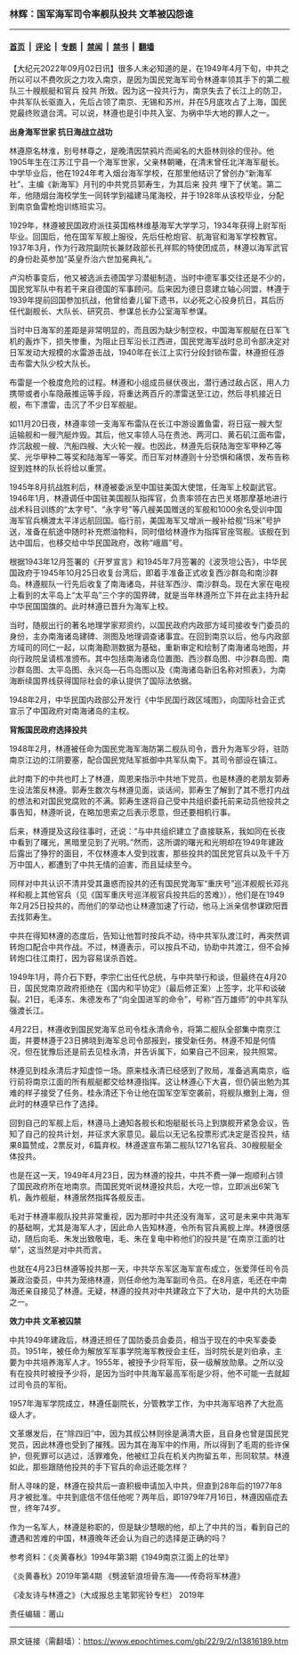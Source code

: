 ### 林辉：国军海军司令率舰队投共 文革被囚怨谁

---

#### [首页](../../../..?n13816189) &nbsp;|&nbsp; [评论](../../../../../epoch-comment?n13816189) &nbsp;|&nbsp; [专题](../../../../../epoch-special?n13816189) &nbsp;|&nbsp; [禁闻](../../../../../epoch-news?n13816189) &nbsp;|&nbsp; [禁书](../../../../../books?n13816189) &nbsp;|&nbsp; [翻墙](https://github.com/gfw-breaker/nogfw/blob/master/README.md?n13816189)


<div class="post_content" id="artbody" itemprop="articleBody">
 <!-- article content begin -->
 <p>
  【大纪元2022年09月02日讯】很多人未必知道的是，在1949年4月下旬，中共之所以可以不费吹灰之力攻入南京，是因为国民党海军司令林遵率领其手下的第二舰队三十艘舰艇和官兵
  <ok href="https://www.epochtimes.com/gb/tag/%E6%8A%95%E5%85%B1.html">
   投共
  </ok>
  所致。因为这一投共行为，南京失去了长江上的防卫，中共军队长驱直入，先后占领了南京、无锡和苏州，并在5月底攻占了上海，国民党最终败退台湾。可以说，林遵也是引中共入室、为祸中华大地的罪人之一。
 </p>
 <p>
  <strong>
   出身海军世家
  </strong>
  <strong>
   抗日海战立战功
  </strong>
 </p>
 <p>
  林遵原名林淮，别号林尊之，是晚清因禁鸦片而闻名的大臣林则徐的侄孙。他1905年生在江苏江宁县一个海军世家，父亲林朝曦，在清末曾任北洋海军艇长。中学毕业后，他在1924年考入烟台海军学校，在那里他结识了曾创办“新海军社”、主编《新海军》月刊的中共党员郭寿生，为其后来
  <ok href="https://www.epochtimes.com/gb/tag/%E6%8A%95%E5%85%B1.html">
   投共
  </ok>
  埋下了伏笔。第二年，他随烟台海校学生一同转学到福建马尾海校，并于1928年从该校毕业，分配到南京鱼雷枪炮训练班实习。
 </p>
 <p>
  1929年，林遵被民国政府派往英国格林维基海军大学学习，1934年获得上尉军衔毕业。回国后，他在国军军舰上服役，先后任枪炮官、航海官和海军学校教官。1937年3月，作为行政院副院长兼财政部长孔祥熙的特使团成员，林遵以海军武官的身份赴英参加“英皇乔治六世加冕典礼”。
 </p>
 <p>
  卢沟桥事变后，他又被选派去德国学习潜艇制造，当时中德军事交往还是不少的，国民党军队中有若干来自德国的军事顾问。后来因为德日意建立轴心同盟，林遵于1939年提前回国参加抗战，他曾给妻儿留下遗书，以必死之心投身抗日，其后历任代副舰长、大队长、研究员、参谋总长办公室海军参谋。
 </p>
 <p>
  当时中日海军的差距是非常明显的，而且因为缺少制空权，中国海军舰艇在日军飞机的轰炸下，损失惨重，为阻止日军沿长江西进，国民党海军战时总司令部决定对日军发动大规模的水雷游击战，1940年在长江上实行分段封锁布雷，林遵担任游击布雷大队少校大队长。
 </p>
 <p>
  布雷是一个极度危险的过程。林遵和小组成员昼伏夜出，潜行通过敌占区，用人力携带或者小车隐蔽推运等手段，将重达两百斤的漂雷送至江边，然后寻机接近日舰，布下漂雷，击沉了不少日军舰艇。
 </p>
 <p>
  如11月20日夜，林遵率领一支海军布雷队在长江中游设置鱼雷，将日寇一艘大型运输舰和一艘汽艇炸毁。其后，他又率领人马在贵池、两河口、黄石矶江面布雷，炸沉敌舰一艘、汽船四艘、大火轮一艘。也因此，林遵先后获陆海空军甲种乙等奖、光华甲种二等奖和陆海军一等奖。而日军对林遵则十分恐惧和痛恨，发布告称捉到姓林的队长将给以重赏。
 </p>
 <p>
  1945年8月抗战胜利后，林遵被委派至中国驻美国大使馆，任海军上校副武官。1946年1月，林遵调任中国驻美国舰队指挥官，负责率领在古巴关塔那摩基地进行战术科目训练的“太字号”、“永字号”等八艘美国赠送的军舰和1000余名受训中国海军官兵横渡太平洋远航回国。临行前，美国海军又增派一艘补给舰“玛米”号护送，准备在航途中随时补充燃油物料，同时借给林遵作为指挥官座驾舰。该舰在到达中国后，也移交给中华民国政府，改称“峨眉”号。
 </p>
 <p>
  根据1943年12月签署的《开罗宣言》和1945年7月签署的《波茨坦公告》，中华民国政府于1945年10月25日收复台湾后，即着手准备正式收复西沙群岛和南沙群岛。林遵舰队一行先后收复了南海诸岛，并驻军西沙、南沙群岛。现在大家在电视上看到的太平岛上“太平岛”三个字的国界碑，就是当年林遵所立下并在此主持升起中华民国国旗的。此时林遵已晋升为海军上校。
 </p>
 <p>
  当时，随舰出行的著名地理学家郑资约，以国民政府内政部方域司接收专门委员的身份，主办南海诸岛建碑、测图及地理调查诸事宜。在回到南京以后，他与内政部方域司的同仁一起，以南海勘测数据为基础，重新审定和绘制了南海诸岛地图，并向行政院呈请核准颁布。其中包括南海诸岛位置图、西沙群岛图、中沙群岛图、南沙群岛图、太平岛图、永兴岛—石鸟岛图以及《南海诸岛新旧名称对照表》，为南海断续国界线获得国际社会的承认提供了国际法依据。
 </p>
 <p>
  1948年2月，中华民国内政部公开发行《中华民国行政区域图》，向国际社会正式宣示了中国政府对南海诸岛的主权。
 </p>
 <p>
  <strong>
   背叛国民政府选择投共
  </strong>
 </p>
 <p>
  1948年2月，林遵被任命为国民党海军海防第二舰队司令，晋升为海军少将，驻防南京江边的江阴要塞，配合国民党陆军抵御中共军队南下。其司令部设在镇江。
 </p>
 <p>
  此时南下的中共也盯上了林遵，周恩来指示中共地下党员，也是林遵的老朋友郭寿生设法策反林遵。郭寿生数次与林遵见面，谈话间，郭寿生了解到了其不愿打内战的想法和对国民党腐败的不满。郭寿生遂将自己受中共组织委托前来动员他投共之事告知，林遵听说，在略加思索之后表示愿意，但还要相机行事。
 </p>
 <p>
  后来，林遵提及这段往事时，还说：“与中共组织建立了直接联系，我如同在长夜中看到了曙光，黑暗里见到了光明。”然而，这所谓的曙光和光明却在1949年建政后露出了狰狞的面目，不仅林遵本人受到戕害，那些投共的国民党官兵以及千千万万中国人，都遭到了中共无情的迫害，而且延续至今。
 </p>
 <p>
  同样对中共认识不清并受其蛊惑而投共的还有国民党海军“重庆号”巡洋舰舰长邓兆祥和舰上其他官兵（见《国军重庆号巡洋舰官兵投共后的苦难》），他们是在1949年2月25日投共的，而他们的举动也让林遵加速了行动，他马上派亲信参谋欧阳晋去找郭寿生。
 </p>
 <p>
  中共在得知林遵的态度后，告知让他暂时按兵不动，待中共军队渡江时，再突然调转炮口配合中共作战。不过，林遵表示，可以按兵不动，协助中共渡江，但不会掉转炮口往江南打，因为容易误杀百姓。
 </p>
 <p>
  1949年1月，蒋介石下野，李宗仁出任代总统，与中共举行和谈，但最终在4月20日，国民党南京政府拒绝在《国内和平协定》（最后修正案）上签字，北平和谈破裂。21日，毛泽东、朱德发布了“向全国进军的命令”，号称“百万雄师”的中共军队强渡长江。
 </p>
 <p>
  4月22日，林遵收到国民党海军总司令桂永清命令，将第二舰队全部集中南京江面，并要林遵于23日拂晓到海军总司令部报到，接受新任务。林遵不知是何情况，但在犹豫后还是前去见桂永清，并告诉属下，如果自己不回来，投共照常。
 </p>
 <p>
  林遵见到桂永清后才知虚惊一场。原来桂永清已经感到了败局，准备逃离南京，临行前将南京江面的所有舰艇都交给林遵指挥。这让林遵心下大喜，但仍装出勉为其难的样子接受了任务。桂永清还下令让他在国军空军空袭前，将舰队撤到上海，但此时的林遵早已作了选择。
 </p>
 <p>
  回到自己的军舰上后，林遵马上通知各舰长和炮艇艇长马上到旗舰开紧急会议，告知了自己的投共计划，并征求大家意见。最后以无记名投票形式决定是否投共，结果8篇赞成，2票反对，6篇弃权。林遵遂宣布第二舰队1271名官兵、30艘舰艇全体投共。
 </p>
 <p>
  也是在这一天，1949年4月23日，因为林遵的投共，中共不费一弹一炮顺利占领了国民政府所在地南京。而国民党听说林遵投共后，大吃一惊，立即派出6架飞机，轰炸舰艇，林遵居然指挥各舰反击。
 </p>
 <p>
  毛对于林遵率舰队投共非常重视，因为那时中共还没有海军，这可是未来中共海军的基础啊，尤其是海军人才，因此命人告知林遵，令所有官兵离舰上岸。林遵很感动，随后向毛、朱发出致敬电，毛、朱在复电中称他们的投共是“在南京江面的壮举”，这当然是对中共而言。
 </p>
 <p>
  也就在4月23日林遵等投共那一天，中共华东军区海军宣布成立，张爱萍任司令员兼政治委员，中共为笼络林遵，则任命他为海军副司令员。在8月底，毛还在中南海还亲自接见了林遵。无疑，林遵的投共对中共建政立下了大功，是中共的大功臣之一。
 </p>
 <p>
  <strong>
   效力中共
  </strong>
  <strong>
   文革被囚禁
  </strong>
 </p>
 <p>
  中共1949年建政后，林遵还担任了国防委员会委员，相当于现在的中央军委委员。1951年，被任命为解放军军事学院海军教授会主任，当时院长是刘伯承，主要为中共培养海军人才。1955年，被授予少将军衔，获一级解放勋章。之所以没有在投共时被授予少将，是因为当时中共海军最高军衔是少将，他不可能一去就超过司令员的军衔。
 </p>
 <p>
  1957年海军学院成立，林遵任副院长，分管教学工作，为中共海军培养了大批高级人才。
 </p>
 <p>
  文革爆发后，在“除四旧”中，因为其叔公林则徐是满清大臣，且自身也曾是国民党党员，因此林遵也受到了摧残。因为其在海军中的作用，所以得到了毛周的些许保护，但死罪可以逃过，活罪难免，他被红卫兵在机关内拘留五年，形同软禁。林遵如此，那些跟随他投共的手下官兵的命运还能怎样？
 </p>
 <p>
  耐人寻味的是，林遵在投共后一直积极申请加入中共，但直到28年后的1977年8月才被批准。中共到底信不信任他呢？两年后，即1979年7月16日，林遵因癌症去世，终年74岁。
 </p>
 <p>
  作为一名军人，林遵是称职的，但是缺少慧眼的他，却上了中共的当，看到自己的遭遇和苦难的中国，林遵晚年还会认为自己的选择是正确的吗？
 </p>
 <p>
 </p>
 <p>
  参考资料：《炎黄春秋》1994年第3期《1949南京江面上的壮举》
 </p>
 <p>
  《炎黄春秋》2019年第4期 《劈波斩浪坦骨东海——传奇将军林遵》
 </p>
 <p>
  《凌友诗与林遵之》（大成报总主笔郭宪铃专栏） 2019年
 </p>
 <p>
 </p>
 <p>
  责任编辑：莆山
 </p>
 <!-- article content end -->
 <div id="below_article_ad">
 </div>
</div>


---

原文链接（需翻墙）：https://www.epochtimes.com/gb/22/9/2/n13816189.htm